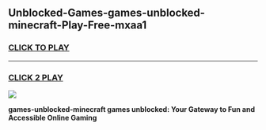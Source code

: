 
## Unblocked-Games-games-unblocked-minecraft-Play-Free-mxaa1
<h3>
<a href="https://premium76.site?title=games-unblocked-minecraft&ref=22A">CLICK TO PLAY</a></h3>
<hr>

<h3>
<a href="https://premium76.site?title=games-unblocked-minecraft&ref=22A">CLICK 2 PLAY</a>
  
</h3>

<a href="https://premium76.site?title=games-unblocked-minecraft&ref=22A"><img src="https://clearcache.store/games.png"></a>


**games-unblocked-minecraft games unblocked: Your Gateway to Fun and Accessible Online Gaming**
